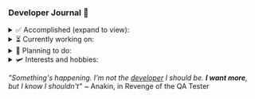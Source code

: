 ### Developer Journal 📜

<details>
  <summary>✅ Accomplished (expand to view):</summary>

<br>

- 📦 [Develop a backend api](https://github.com/franciscoengenheiro/chelas-movies-database)
- 🛠️ [Develop an application with physical hardware integration](https://github.com/franciscoengenheiro/ticket-machine-fpga)
- 🎨 [Develop an application that uses a GUI](https://github.com/franciscoengenheiro/space-invaders-app)
- 📚 [Develop a simple library or set of utility functions](https://github.com/decimalib/intellijdbc)
- ♟️ ️[Develop an online application with relevant features](https://github.com/franciscoengenheiro/desktop-checkers-app)
- 🚄 [Develop a project where dynamic code generation is used to improve performance](https://github.com/astral-projects/autorouter)
- 🌐 [Develop a full stack application using the latest technologies](https://github.com/astral-projects/gomoku-web)
- 📱 [Develop a mobile application](https://github.com/astral-projects/gomoku-mobile)

</details>

<details>
  <summary>⏳ Currently working on:</summary>

<br>

- 📖 Develop a project in [KMP](https://kotlinlang.org/docs/multiplatform.html)
- 📖 Develop and support a larger and more robust library or DSL
- ⚙️ Develop a project that uses preprocessors in build time like [KSP](https://kotlinlang.org/docs/ksp-overview.html)
- ☁️ Work on a Cloud Computing and Distribuited Systems project
- 🤖 Work on a Machine learning or AI project

</details>

<details>
  <summary>🔭 Planning to do:</summary>

<br>

- 💼 Internship in a software company
- 🐳 Publish a [docker](https://docs.docker.com/guides/walkthroughs/publish-your-image/) image
- 🔄 Develop a [github-action](https://github.com/features/actions) and learn more about [CI](https://www.atlassian.com/continuous-delivery/continuous-integration)
- 📱 Develop a full reactive cross-platform mobile application using the latest technologies
- ⚙️ Develop a plugin
- 🎓 Build a personal website
- 🕹️ Develop an indie game with an external tool like [GameMaker](https://gamemaker.io/en) (for platformers mostly) and more advanced tools
  like [Unity](https://unity.com/) or [Unreal Engine](https://www.unrealengine.com/en-US/). It includes designing the
  characters and the world, creating the story, and developing
  the game mechanics
- 🚀 Develop, launch and maintain a fully-fledged product
- 📈 Work on a project that involves data analysis and visualization
- 🖱️ Be part of an organization or team with published products
- 🎮 Join a game development team

</details>

<details>
  <summary>🛩️ Interests and hobbies:</summary>

<br>

- **🎮 Avid Gamer:**
  Enthusiastically immersed in everything about the gaming world in most genres and platforms,
  with a keen focus on the PlayStation console and collecting [trophies](https://psnprofiles.com/PhantomBlade19) 🏆

- **🦾 Dedicated Gym Goer:**
  Committed to a fitness lifestyle,
  regularly hitting the gym to achieve personal health and wellness goals, although body dismorphia is a constant
  struggle

- **🚴‍♂️ Cycling Lover:**
  Passionate about cycling and exploring new places on two wheels,
  with a particular interest in long-distance cycling and camping throughout the way (*biketrip*)
   - Latest trip: [Set 2022 - Barcelona to Valencia](https://www.youtube.com/watch?v=75aUvd2DjqE)

- **🌍 Passionate about National and International Politics:**
  Actively involved in staying informed and participating in discussions about both national and international political
  events and issues

- **🌌 Space Enthusiast:**
  Fascinated by the cosmos and the mysteries of the universe,
  with a particular interest in the latest discoveries and developments in space exploration

</details>

_"Something's happening. I'm not the <ins>developer</ins> I should be. **I want more**, but I know I shouldn't"_ ~ Anakin, in Revenge of the QA Tester
